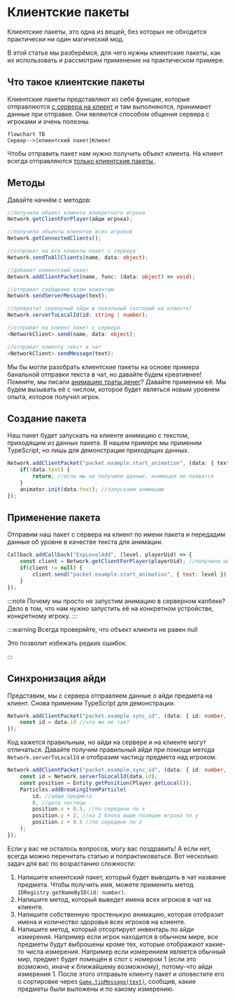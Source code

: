 # Клиентские пакеты
<!-- Кажется, мы снова встретились! Добро пожаловать клиент, рассказ будет интересным. -->
Клиентские пакеты, это одна из вещей, без которых не обходится практически ни один магический мод.

В этой статье мы разберёмся, для чего нужны клиентские пакеты, как их использовать и рассмотрим применение на практическом примере.

<!-- Жил был сервер, и всё у него было спокойно. Он, как обычно управлял миром, сменял день да ночь, блоки ставил как хотел. Он не ждал гостей и был одинок, это было его проклятием. В один чудесный день произошло чудо, он встретил клиентов. Но грусть не покидала его, он не мог с ними общаться, хоть и очень хотел. Он изобрёл пакеты, и подумал, вдруг это поможет, вдруг они смогут поговорить! Но клиенты неправильно поняли его замысел. Они его боялись, на улице шёл дождь, капли спускались с старых деревянных крыш деревенских домов. Ближе к ночи грянул гром, клиенты забились в страхе. Они не видели сервер, они боялись его. Но нашёлся смельчак, который решил, что хочет пообщаться с сервером, вдруг все слухи неоправданы, вдруг сервер друг. Вышел он с утра на улицу, позвал сервер, а потом к нему пришёл пакет... -->

## Что такое клиентские пакеты

Клиентские пакеты представляют из себя функции, которые отправляются <u>с сервера на клиент</u> и там выполняются, принимают данные при отправке. Они являются способом общения сервера с игроками и очень полезны.

```mermaid
flowchart TB
Сервер-->|клиентский пакет|Клиент
```

Чтобы отправить пакет нам нужно получить объект клиента. На клиент всегда отправляются <u> только клиентские пакеты </u>.

## Методы

Давайте начнём с методов:

```ts
//получили объект клиента конкретного игрока
Network.getClientForPlayer(айди игрока);

//получили объекты клиентов всех игроков
Network.getConnectedClients(); 

//отправит на все клиенты пакет с сервера
Network.sendToAllClients(name, data: object);

//добавит клиентский пакет
Network.addClientPacket(name, func: (data: object) => void); 

//отправит сообщение всем клиентам
Network.sendServerMessage(text);

//превратит серверный айди в локальный (который на клиенте)
Network.serverToLocalId(id: string | number);

//отправит на клиент пакет с сервера
<NetworkClient>.send(name, data: object); 

//отправит клиенту текст в чат
<NetworkClient>.sendMessage(text); 
```

Мы бы могли разобрать клиентские пакеты на основе примера банальной отправки текста в чат, но давайте будем креативнее! Помните, мы писали [анимацию траты денег](../ui/animation)? Давайте применим её. Мы будем вызывать её с числом, которое будет являться новым уровнем опыта, которое получил игрок.

## Создание пакета

Наш пакет будет запускать на клиенте анимацию с текстом, приходящим из данных пакета. В нашем примере мы применим TypeScript, но лишь для демонстрации приходящих данных.

```ts
Network.addClientPacket("packet.example.start_animation", (data: { text: string }) => {
    if(!data.text) {
        return; //если мы не получили данные, анимация не появится
    }
    animator.init(data.text); //запускаем анимацию
});
```

## Применение пакета

Отправим наш пакет с сервера на клиент по имени пакета и передадим данные об уровне в качестве текста для анимации.

```js
Callback.addCallback("ExpLevelAdd", (level, playerUid) => {
    const client = Network.getClientForPlayer(playerUid); //получили объект клиента в серверном калбеке.
    if(client != null) {
        client.send("packet.example.start_animation", { text: level }); //отправили данные по имени пакета полученному клиенту
    }
});
```

:::note Почему мы просто не запустим анимацию в серверном калбеке?
Дело в том, что нам нужно запустить её на конкретном устройстве, конкретному игроку.
:::

:::warning Всегда проверяйте, что объект клиента не равен null

Это позволит избежать редких ошибок.

:::

## Синхронизация айди

Представим, мы с сервера отправляем данные о айди предмета на клиент. Снова применим TypeScript для демонстрации.

```ts
Network.addClientPacket("packet.example.sync_id", (data: { id: number, count: number, data: number, extra?: ItemExtraData }) => {
    const id = data.id //что же не так?
});
```

Код кажется правильным, но айди на сервере и на клиенте могут отличаться. Давайте получим правильный айди при помощи метода ``Network.serverToLocalId`` и отобразим частицу предмета над игроком.

```ts
Network.addClientPacket("packet.example.sync_id", (data: { id: number, count: number, data: number, extra?: ItemExtraData }) => {
    const id = Network.serverToLocalId(data.id);
    const position = Entity.getPosition(Player.getLocal());
    Particles.addBreakingItemParticle(
        id, //айди предмета
        0, //дата частицы
        position.x + 0.5, //по середине по x 
        position.y + 2, //на 2 блока выше позиции игрока по y
        position.z + 0.5 //по середине по z
    );
});
```

Если у вас не осталось вопросов, могу вас поздравить! А если нет, всегда можно перечитать статью и попрактиковаться.
Вот несколько задач для вас по возрастанию сложности:

1. Напишите клиентский пакет, который будет выводить в чат название предмета. Чтобы получить имя, можете применить метод ``IDRegistry.getNameByID(id: number)``.
2. Напишите метод, который выведет имена всех игроков в чат на клиенте.
3. Напишите собственную простенькую анимацию, которая отобразит имена и количество здоровья всех игроков на клиенте.
4. Напишите метод, который отсортирует инвентарь по айди измерения. Например если игрок находится в обычном мире, все предметы будут выброшены кроме тех, которые отображают какие-то числа измерения. Например если измерением является обычный мир, предмет будет помещён в слот с номером 1 (если это возможно, иначе к ближайшему возможному), потому-что айди измерения 1. После этого отправьте клиенту пакет и оповестите его о сортировке через [``Game.tipMessage(text)``](/api/core-engine/Game.d.ts), сообщив, какие предметы были выложены и по какому измерению.
